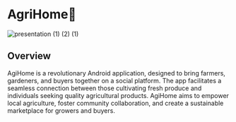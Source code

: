 # AgriHome🌱

![presentation (1) (2) (1)](https://github.com/Thejas0604/agrihome/assets/109301978/e5fe8491-79f4-44d2-98dc-6b093b3accb4)


## Overview
AgiHome is a revolutionary Android application, designed to bring farmers, gardeners, and buyers together on a social platform. The app facilitates a seamless connection between those cultivating fresh produce and individuals seeking quality agricultural products. AgiHome aims to empower local agriculture, foster community collaboration, and create a sustainable marketplace for growers and buyers.


<!-- 
## Table of Contents

1. [Installation](#installation)
2. [Usage](#usage)
3. [Technologies Used](#technologies-used)
4. [Features](#features)
5. [Screenshots](#screenshots)


## Installation
1. Clone into your local file system. Make sure to have git install beforehand.



## Usage

## Technologies Used

## Features -->



